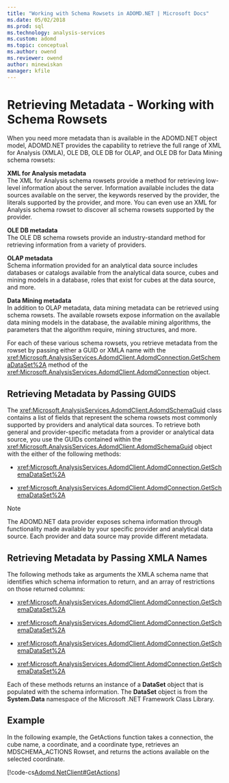 ```yaml
---
title: "Working with Schema Rowsets in ADOMD.NET | Microsoft Docs"
ms.date: 05/02/2018
ms.prod: sql
ms.technology: analysis-services
ms.custom: adomd
ms.topic: conceptual
ms.author: owend
ms.reviewer: owend
author: minewiskan
manager: kfile
---
```

# Retrieving Metadata - Working with Schema Rowsets
  When you need more metadata than is available in the ADOMD.NET object model, ADOMD.NET provides the capability to retrieve the full range of XML for Analysis (XMLA), OLE DB, OLE DB for OLAP, and OLE DB for Data Mining schema rowsets:  
  
 **XML for Analysis metadata**  
 The XML for Analysis schema rowsets provide a method for retrieving low-level information about the server. Information available includes the data sources available on the server, the keywords reserved by the provider, the literals supported by the provider, and more. You can even use an XML for Analysis schema rowset to discover all schema rowsets supported by the provider.  
  
 **OLE DB metadata**  
 The OLE DB schema rowsets provide an industry-standard method for retrieving information from a variety of providers.  
  
 **OLAP metadata**  
 Schema information provided for an analytical data source includes databases or catalogs available from the analytical data source, cubes and mining models in a database, roles that exist for cubes at the data source, and more.  
  
 **Data Mining metadata**  
 In addition to OLAP metadata, data mining metadata can be retrieved using schema rowsets. The available rowsets expose information on the available data mining models in the database, the available mining algorithms, the parameters that the algorithm require, mining structures, and more.  
  
 For each of these various schema rowsets, you retrieve metadata from the rowset by passing either a GUID or XMLA name with the <xref:Microsoft.AnalysisServices.AdomdClient.AdomdConnection.GetSchemaDataSet%2A> method of the <xref:Microsoft.AnalysisServices.AdomdClient.AdomdConnection> object.  
  
## Retrieving Metadata by Passing GUIDS

 The <xref:Microsoft.AnalysisServices.AdomdClient.AdomdSchemaGuid> class contains a list of fields that represent the schema rowsets most commonly supported by providers and analytical data sources. To retrieve both general and provider-specific metadata from a provider or analytical data source, you use the GUIDs contained within the <xref:Microsoft.AnalysisServices.AdomdClient.AdomdSchemaGuid> object with the either of the following methods:  
  
-   <xref:Microsoft.AnalysisServices.AdomdClient.AdomdConnection.GetSchemaDataSet%2A>  
  
-   <xref:Microsoft.AnalysisServices.AdomdClient.AdomdConnection.GetSchemaDataSet%2A>  
  
> [!NOTE]  
>  The ADOMD.NET data provider exposes schema information through functionality made available by your specific provider and analytical data source. Each provider and data source may provide different metadata.  
  
## Retrieving Metadata by Passing XMLA Names  
 The following methods take as arguments the XMLA schema name that identifies which schema information to return, and an array of restrictions on those returned columns:  
  
-   <xref:Microsoft.AnalysisServices.AdomdClient.AdomdConnection.GetSchemaDataSet%2A>
  
-   <xref:Microsoft.AnalysisServices.AdomdClient.AdomdConnection.GetSchemaDataSet%2A>  
  
-   <xref:Microsoft.AnalysisServices.AdomdClient.AdomdConnection.GetSchemaDataSet%2A>  
  
-   <xref:Microsoft.AnalysisServices.AdomdClient.AdomdConnection.GetSchemaDataSet%2A>  
  
 Each of these methods returns an instance of a **DataSet** object that is populated with the schema information. The **DataSet** object is from the **System.Data** namespace of the Microsoft .NET Framework Class Library.  
  
## Example  
 In the following example, the GetActions function takes a connection, the cube name, a coordinate, and a coordinate type, retrieves an MDSCHEMA_ACTIONS Rowset, and returns the actions available on the selected coordinate.  
  
 [!code-cs[Adomd.NetClient#GetActions](codesnippet/csharp/retrieving-metadata-work_0_1.cs)]